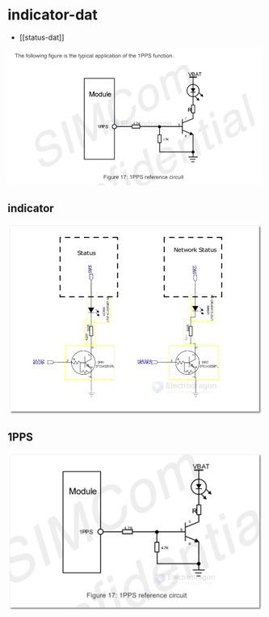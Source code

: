 
# indicator-dat

- [[status-dat]]

![](2024-07-05-19-06-28.png)

## indicator 

![](2024-07-10-01-14-34.png)


## 1PPS 

![](2024-07-10-12-54-48.png)